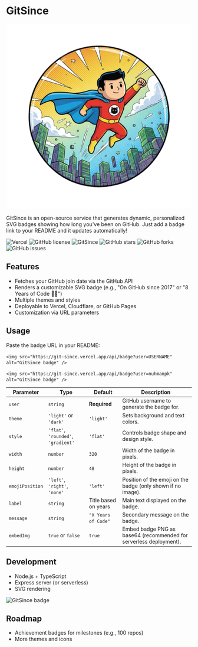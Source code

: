 # GitSince

<p align="center">
  <img src="assets/badges/0.png" alt="GitSince Header" width="500" height="500" />
</p>



GitSince is an open-source service that generates dynamic, personalized SVG badges showing how long you've been on GitHub. Just add a badge link to your README and it updates automatically!

![Vercel](https://img.shields.io/badge/powered%20by-Vercel-000000?style=flat-square&logo=vercel)
![GitHub license](https://img.shields.io/github/license/nuhmanpk/GitSince?style=flat-square)
![GitSince](https://img.shields.io/badge/GitSince-Active-blue?style=flat-square)
![GitHub stars](https://img.shields.io/github/stars/nuhmanpk/GitSince?style=flat-square)
![GitHub forks](https://img.shields.io/github/forks/nuhmanpk/GitSince?style=flat-square)
![GitHub issues](https://img.shields.io/github/issues/nuhmanpk/GitSince?style=flat-square)


## Features
- Fetches your GitHub join date via the GitHub API
- Renders a customizable SVG badge (e.g., "On GitHub since 2017" or "8 Years of Code 🧑‍💻")
- Multiple themes and styles
- Deployable to Vercel, Cloudflare, or GitHub Pages
- Customization via URL parameters

## Usage
Paste the badge URL in your README:

```
<img src="https://git-since.vercel.app/api/badge?user=USERNAME" alt="GitSince badge" />
```

```
<img src="https://git-since.vercel.app/api/badge?user=nuhmanpk" alt="GitSince badge" />
```

| Parameter       | Type                                | Default              | Description                                                        |
| --------------- | ----------------------------------- | -------------------- | ------------------------------------------------------------------ |
| `user`          | `string`                            | **Required**         | GitHub username to generate the badge for.                         |
| `theme`         | `'light'` or `'dark'`               | `'light'`            | Sets background and text colors.                                   |
| `style`         | `'flat'`, `'rounded'`, `'gradient'` | `'flat'`             | Controls badge shape and design style.                             |
| `width`         | `number`                            | `320`                | Width of the badge in pixels.                                      |
| `height`        | `number`                            | `48`                 | Height of the badge in pixels.                                     |
| `emojiPosition` | `'left'`, `'right'`, `'none'`       | `'left'`             | Position of the emoji on the badge (only shown if no image).       |
| `label`         | `string`                            | Title based on years | Main text displayed on the badge.                                  |
| `message`       | `string`                            | `"X Years of Code"`  | Secondary message on the badge.                                    |
| `embedImg`      | `true` or `false`                   | `true`               | Embed badge PNG as base64 (recommended for serverless deployment). |


## Development
- Node.js + TypeScript
- Express server (or serverless)
- SVG rendering

<img src="https://git-since.vercel.app/api/badge?user=nuhmanpk&theme=dark&style=gradient&width=500&height=200&emojiPosition=right" alt="GitSince badge" />


## Roadmap
- Achievement badges for milestones (e.g., 100 repos)
- More themes and icons

